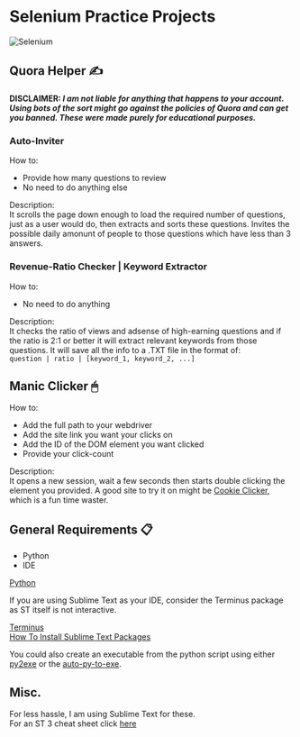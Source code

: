 # Selenium Practice Projects
![Selenium](https://imgur.com/2T3JRuf.png)
## Quora Helper ✍️

#### DISCLAIMER: *I am not liable for anything that happens to your account. Using bots of the sort might go against the policies of Quora and can get you banned. These were made purely for educational purposes.*

### Auto-Inviter

How to:<br>
- Provide how many questions to review
- No need to do anything else

Description:<br>
It scrolls the page down enough to load the required number of questions, just as a user would do, then extracts and sorts these questions. Invites the possible daily amonunt
of people to those questions which have less than 3 answers.

### Revenue-Ratio Checker | Keyword Extractor

How to:<br>
- No need to do anything

Description:<br>
It checks the ratio of views and adsense of high-earning questions and if the ratio is 2:1 or better it will extract relevant keywords from those questions. It will save all the info to a .TXT file in the format of:<br>
`question | ratio | [keyword_1, keyword_2, ...]`

## Manic Clicker 🖱

How to:<br>
- Add the full path to your webdriver
- Add the site link you want your clicks on
- Add the ID of the DOM element you want clicked
- Provide your click-count

Description:<br>
It opens a new session, wait a few seconds then starts double clicking the element you provided.
A good site to try it on might be [Cookie Clicker](http://orteil.dashnet.org/cookieclicker/), which is a fun time waster.

## General Requirements 📋

- Python
- IDE

[Python](https://www.python.org/downloads/)<br>

If you are using Sublime Text as your IDE, consider the Terminus package as ST itself is not interactive.

[Terminus](https://packagecontrol.io/packages/Terminus)<br>
[How To Install Sublime Text Packages](https://packagecontrol.io/installation)

You could also create an executable from the python script using either [py2exe](http://www.py2exe.org/) or the [auto-py-to-exe](https://dev.to/eshleron/how-to-convert-py-to-exe-step-by-step-guide-3cfi).

## Misc.

For less hassle, I am using Sublime Text for these.<br>
For an ST 3 cheat sheet click [here](https://www.shortcutfoo.com/app/dojos/sublime-text-3-win/cheatsheet)
